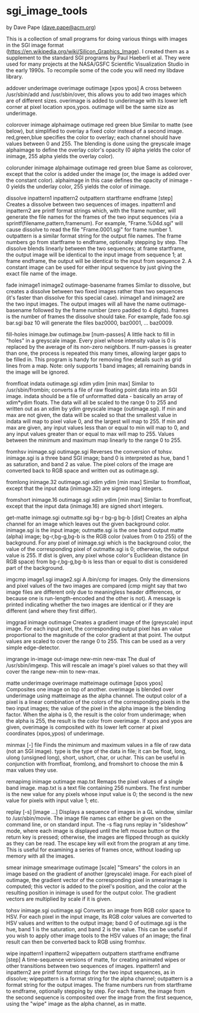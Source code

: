 # sgi_image_tools
by Dave Pape (dave.pape@acm.org)

This is a collection of small programs for doing various things with images in the SGI image format (https://en.wikipedia.org/wiki/Silicon_Graphics_Image).  I created them as a supplement to the standard SGI programs by Paul Haeberli et al.  They were used for many projects at the NASA/GSFC Scientific Visualization Studio in the early 1990s.
To recompile some of the code you will need my libdave library.



addover underimage overimage outimage [xpos ypos]
    A cross between /usr/sbin/add and /usr/sbin/over, this allows you to add two images which are of different sizes. overimage is added to underimage with its lower left corner at pixel location xpos,ypos. outimage will be the same size as underimage. 

colorover inimage alphaimage outimage red green blue
    Similar to matte (see below), but simplified to overlay a fixed color instead of a second image. red,green,blue specifies the color to overlay; each channel should have values between 0 and 255. The blending is done using the greyscale image alphaimage to define the overlay color's opacity (0 alpha yields the color of inimage, 255 alpha yields the overlay color). 

colorunder inimage alphaimage outimage red green blue
    Same as colorover, except that the color is added under the image (or, the image is added over the constant color). alphaimage in this case defines the opacity of inimage - 0 yields the underlay color, 255 yields the color of inimage. 

dissolve inpattern1 inpattern2 outpattern startframe endframe [step]
    Creates a dissolve between two sequences of images. inpattern1 and inpattern2 are printf format strings which, with the frame number, will generate the file names for the frames of the two input sequences (via a sprintf(filename,pattern,framenum). For example, "Frame.%04d.sgi" will cause dissolve to read the file "Frame.0001.sgi" for frame number 1. outpattern is a similar format string for the output file names. The frame numbers go from startframe to endframe, optionally stepping by step. The dissolve blends linearly between the two sequences; at frame startframe, the output image will be identical to the input image from sequence 1; at frame endframe, the output will be identical to the input from sequence 2. A constant image can be used for either input sequence by just giving the exact file name of the image. 

fade inimage1 inimage2 outimage-basename frames
    Similar to dissolve, but creates a dissolve between two fixed images rather than two sequences (it's faster than dissolve for this special case). inimage1 and inimage2 are the two input images. The output images will all have the name outimage-basename followed by the frame number (zero padded to 4 digits). frames is the number of frames the dissolve should take. For example, fade foo.sgi bar.sgi baz 10 will generate the files baz0000, baz0001, ... baz0009. 

fill-holes inimage.bw outimage.bw [num-passes]
    A little hack to fill in "holes" in a greyscale image. Every pixel whose intensity value is 0 is replaced by the average of its non-zero neighbors. If num-passes is greater than one, the process is repeated this many times, allowing larger gaps to be filled in. This program is handy for removing fine details such as grid lines from a map. Note: only supports 1 band images; all remaining bands in the image will be ignored. 

fromfloat indata outimage.sgi xdim ydim [min max]
    Similar to /usr/sbin/frombin; converts a file of raw floating point data into an SGI image. indata should be a file of unformatted data - basically an array of xdim*ydim floats. The data will all be scaled to the range 0 to 255 and written out as an xdim by ydim greyscale image (outimage.sgi). If min and max are not given, the data will be scaled so that the smallest value in indata will map to pixel value 0, and the largest will map to 255. If min and max are given, any input values less than or equal to min will map to 0, and any input values greater than or equal to max will map to 255. Values between the minimum and maximum map linearly to the range 0 to 255. 

fromhsv inimage.sgi outimage.sgi
    Reverses the conversion of tohsv. inimage.sgi is a three band SGI image; band 0 is interpreted as hue, band 1 as saturation, and band 2 as value. The pixel colors of the image are converted back to RGB space and written out as outimage.sgi. 

fromlong inimage.32 outimage.sgi xdim ydim [min max]
    Similar to fromfloat, except that the input data (inimage.32) are signed long integers. 

fromshort inimage.16 outimage.sgi xdim ydim [min max]
    Similar to fromfloat, except that the input data (inimage.16) are signed short integers. 

get-matte inimage.sgi outmatte.sgi bg-r bg-g bg-b [dist]
    Creates an alpha channel for an image which leaves out the given background color. inimage.sgi is the input image; outmatte.sgi is the one band output matte (alpha) image; bg-r,bg-g,bg-b is the RGB color (values from 0 to 255) of the background. For any pixel of inimage.sgi which is the background color, the value of the corresponding pixel of outmatte.sgi is 0; otherwise, the output value is 255. If dist is given, any pixel whose color's Euclidean distance (in RGB space) from bg-r,bg-g,bg-b is less than or equal to dist is considered part of the background. 

imgcmp image1.sgi image2.sgi
    A /bin/cmp for images. Only the dimensions and pixel values of the two images are compared (cmp might say that two image files are different only due to meaningless header differences, or because one is run-length-encoded and the other is not). A message is printed indicating whether the two images are identical or if they are different (and where they first differ). 

imggrad inimage outimage
    Creates a gradient image of the (greyscale) input image. For each input pixel, the corresponding output pixel has an value proportional to the magnitude of the color gradient at that point. The output values are scaled to cover the range 0 to 255. This can be used as a very simple edge-detector. 

imgrange in-image out-image new-min new-max
    The dual of /usr/sbin/imgexp. This will rescale an image's pixel values so that they will cover the range new-min to new-max. 

matte underimage overimage matteimage outimage [xpos ypos]
    Composites one image on top of another. overimage is blended over underimage using matteimage as the alpha channel. The output color of a pixel is a linear combination of the colors of the corresponding pixels in the two input images; the value of the pixel in the alpha image is the blending factor. When the alpha is 0, the result is the color from underimage; when the alpha is 255, the result is the color from overimage. If xpos and ypos are given, overimage is composited with its lower left corner at pixel coordinates (xpos,ypos) of underimage. 

minmax [-<type>] file
    Finds the minimum and maximum values in a file of raw data (not an SGI image). type is the type of the data in file; it can be float, long, ulong (unsigned long), short, ushort, char, or uchar. This can be useful in conjunction with fromfloat, fromlong, and fromshort to choose the min & max values they use. 

remapimg inimage outimage map.txt
    Remaps the pixel values of a single band image. map.txt is a text file containing 256 numbers. The first number is the new value for any pixels whose input value is 0; the second is the new value for pixels with input value 1; etc. 

replay [-s] [image ...]
    Displays a sequence of images in a GL window, similar to /usr/sbin/movie. The image file names can either be given on the command line, or on standard input. The -s flag runs replay in "slideshow" mode, where each image is displayed until the left mouse button or the return key is pressed; otherwise, the images are flipped through as quickly as they can be read. The escape key will exit from the program at any time. This is useful for examining a series of frames once, without loading up memory with all the images. 

smear inimage smearimage outimage [scale]
    "Smears" the colors in an image based on the gradient of another (greyscale) image. For each pixel of outimage, the gradient vector of the corresponding pixel in smearimage is computed; this vector is added to the pixel's position, and the color at the resulting position in inimage is used for the output color. The gradient vectors are multiplied by scale if it is given. 

tohsv inimage.sgi outimage.sgi
    Converts an image from RGB color space to HSV. For each pixel in the input image, its RGB color values are converted to HSV values and written to the output image; band 0 of outimage.sgi is the hue, band 1 is the saturation, and band 2 is the value. This can be useful if you wish to apply other image tools to the HSV values of an image; the final result can then be converted back to RGB using fromhsv. 

wipe inpattern1 inpattern2 wipepattern outpattern startframe endframe [step]
    A time-sequence versions of matte, for creating animated wipes or other transitions between two sequences of images. inpattern1 and inpattern2 are printf format strings for the two input sequences, as in dissolve; wipepattern is a format string for the alpha channel; outpattern is a format string for the output images. The frame numbers run from startframe to endframe, optionally stepping by step. For each frame, the image from the second sequence is composited over the image from the first sequence, using the "wipe" image as the alpha channel, as in matte. 

